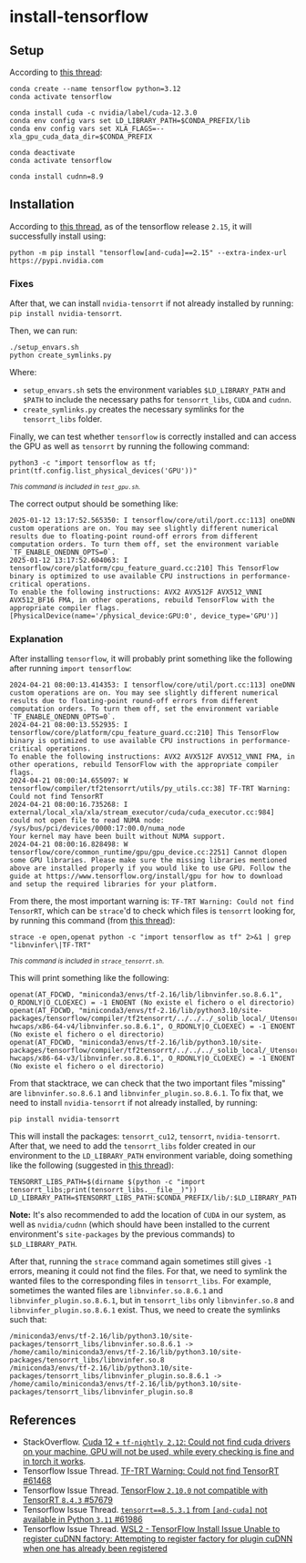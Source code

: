 # install-tensorflow

## Setup
According to [this thread](https://github.com/tensorflow/tensorflow/issues/63109#issuecomment-2543966974):

```
conda create --name tensorflow python=3.12
conda activate tensorflow

conda install cuda -c nvidia/label/cuda-12.3.0
conda env config vars set LD_LIBRARY_PATH=$CONDA_PREFIX/lib
conda env config vars set XLA_FLAGS=--xla_gpu_cuda_data_dir=$CONDA_PREFIX

conda deactivate
conda activate tensorflow

conda install cudnn=8.9
```

## Installation
According to [this thread](https://github.com/tensorflow/tensorflow/issues/61986#issuecomment-1811284728), as of the tensorflow release `2.15`, it will successfully install using:
```
python -m pip install "tensorflow[and-cuda]==2.15" --extra-index-url https://pypi.nvidia.com
```
### Fixes
After that, we can install `nvidia-tensorrt` if not already installed by running: `pip install nvidia-tensorrt`. 

Then, we can run:

```
./setup_envars.sh
python create_symlinks.py
```
Where:
* `setup_envars.sh` sets the environment variables `$LD_LIBRARY_PATH` and `$PATH` to include the necessary paths for `tensorrt_libs`, `CUDA` and `cudnn`.
* `create_symlinks.py` creates the necessary symlinks for the `tensorrt_libs` folder.

Finally, we can test whether `tensorflow` is correctly installed and can access the GPU as well as `tensorrt` by running the following command:

```
python3 -c "import tensorflow as tf; print(tf.config.list_physical_devices('GPU'))"
```
*<sub>This command is included in `test_gpu.sh`.</sub>*

The correct output should be something like:

```
2025-01-12 13:17:52.565350: I tensorflow/core/util/port.cc:113] oneDNN custom operations are on. You may see slightly different numerical results due to floating-point round-off errors from different computation orders. To turn them off, set the environment variable `TF_ENABLE_ONEDNN_OPTS=0`.
2025-01-12 13:17:52.604063: I tensorflow/core/platform/cpu_feature_guard.cc:210] This TensorFlow binary is optimized to use available CPU instructions in performance-critical operations.
To enable the following instructions: AVX2 AVX512F AVX512_VNNI AVX512_BF16 FMA, in other operations, rebuild TensorFlow with the appropriate compiler flags.
[PhysicalDevice(name='/physical_device:GPU:0', device_type='GPU')]
```

### Explanation
After installing `tensorflow`, it will probably print something like the following after running `import tensorflow`:

```
2024-04-21 08:00:13.414353: I tensorflow/core/util/port.cc:113] oneDNN custom operations are on. You may see slightly different numerical results due to floating-point round-off errors from different computation orders. To turn them off, set the environment variable `TF_ENABLE_ONEDNN_OPTS=0`.
2024-04-21 08:00:13.552935: I tensorflow/core/platform/cpu_feature_guard.cc:210] This TensorFlow binary is optimized to use available CPU instructions in performance-critical operations.
To enable the following instructions: AVX2 AVX512F AVX512_VNNI FMA, in other operations, rebuild TensorFlow with the appropriate compiler flags.
2024-04-21 08:00:14.655097: W tensorflow/compiler/tf2tensorrt/utils/py_utils.cc:38] TF-TRT Warning: Could not find TensorRT
2024-04-21 08:00:16.735268: I external/local_xla/xla/stream_executor/cuda/cuda_executor.cc:984] could not open file to read NUMA node: /sys/bus/pci/devices/0000:17:00.0/numa_node
Your kernel may have been built without NUMA support.
2024-04-21 08:00:16.828498: W tensorflow/core/common_runtime/gpu/gpu_device.cc:2251] Cannot dlopen some GPU libraries. Please make sure the missing libraries mentioned above are installed properly if you would like to use GPU. Follow the guide at https://www.tensorflow.org/install/gpu for how to download and setup the required libraries for your platform.
```

From there, the most important warning is: `TF-TRT Warning: Could not find TensorRT`, which can be `strace`'d to check which files is `tensorrt` looking for, by running this command (from [this thread](https://github.com/tensorflow/tensorflow/issues/61468#issuecomment-2027387370)):

```
strace -e open,openat python -c "import tensorflow as tf" 2>&1 | grep "libnvinfer\|TF-TRT"
```
*<sub>This command is included in `strace_tensorrt.sh`.</sub>*

This will print something like the following:

```
openat(AT_FDCWD, "miniconda3/envs/tf-2.16/lib/libnvinfer.so.8.6.1", O_RDONLY|O_CLOEXEC) = -1 ENOENT (No existe el fichero o el directorio)
openat(AT_FDCWD, "miniconda3/envs/tf-2.16/lib/python3.10/site-packages/tensorflow/compiler/tf2tensorrt/../../../_solib_local/_Utensorflow/glibc-hwcaps/x86-64-v4/libnvinfer.so.8.6.1", O_RDONLY|O_CLOEXEC) = -1 ENOENT (No existe el fichero o el directorio)
openat(AT_FDCWD, "miniconda3/envs/tf-2.16/lib/python3.10/site-packages/tensorflow/compiler/tf2tensorrt/../../../_solib_local/_Utensorflow/glibc-hwcaps/x86-64-v3/libnvinfer.so.8.6.1", O_RDONLY|O_CLOEXEC) = -1 ENOENT (No existe el fichero o el directorio)
```

From that stacktrace, we can check that the two important files "missing" are `libnvinfer.so.8.6.1` and `libnvinfer_plugin.so.8.6.1`. To fix that, we need to install `nvidia-tensorrt` if not already installed, by running: 

```
pip install nvidia-tensorrt
```
This will install the packages: `tensorrt_cu12`, `tensorrt`, `nvidia-tensorrt`. After that, we need to add the `tensorrt_libs` folder created in our environment to the `LD_LIBRARY_PATH` environment variable, doing something like the following (suggested in [this thread](https://github.com/tensorflow/tensorflow/issues/61986#issuecomment-1815315673)):

```
TENSORRT_LIBS_PATH=$(dirname $(python -c "import tensorrt_libs;print(tensorrt_libs.__file__)"))
LD_LIBRARY_PATH=$TENSORRT_LIBS_PATH:$CONDA_PREFIX/lib/:$LD_LIBRARY_PATH
```
**Note:** It's also recommended to add the location of `CUDA` in our system, as well as `nvidia/cudnn` (which should have been installed to the current environment's `site-packages` by the previous commands) to `$LD_LIBRARY_PATH`.

After that, running the `strace` command again sometimes still gives `-1` errors, meaning it could not find the files. For that, we need to symlink the wanted files to the corresponding files in `tensorrt_libs`. For example, sometimes the wanted files are `libnvinfer.so.8.6.1` and `libnvinfer_plugin.so.8.6.1`, but in `tensorrt_libs` only `libnvinfer.so.8` and `libnvinfer_plugin.so.8.6.1` exist. Thus, we need to create the symlinks such that:

```
/miniconda3/envs/tf-2.16/lib/python3.10/site-packages/tensorrt_libs/libnvinfer.so.8.6.1 -> /home/camilo/miniconda3/envs/tf-2.16/lib/python3.10/site-packages/tensorrt_libs/libnvinfer.so.8
/miniconda3/envs/tf-2.16/lib/python3.10/site-packages/tensorrt_libs/libnvinfer_plugin.so.8.6.1 -> /home/camilo/miniconda3/envs/tf-2.16/lib/python3.10/site-packages/tensorrt_libs/libnvinfer_plugin.so.8
```

## References
* StackOverflow. [Cuda 12 + `tf-nightly 2.12`: Could not find cuda drivers on your machine, GPU will not be used, while every checking is fine and in torch it works](https://stackoverflow.com/questions/75614728/cuda-12-tf-nightly-2-12-could-not-find-cuda-drivers-on-your-machine-gpu-will).
* Tensorflow Issue Thread. [TF-TRT Warning: Could not find TensorRT #61468](https://github.com/tensorflow/tensorflow/issues/61468)
* Tensorflow Issue Thread. [TensorFlow `2.10.0` not compatible with TensorRT `8.4.3` #57679](https://github.com/tensorflow/tensorflow/issues/57679)
* Tensorflow Issue Thread. [`tensorrt==8.5.3.1` from `[and-cuda]` not available in Python `3.11` #61986](https://github.com/tensorflow/tensorflow/issues/61986)
* Tensorflow Issue Thread. [WSL2 - TensorFlow Install Issue Unable to register cuDNN factory: Attempting to register factory for plugin cuDNN when one has already been registered](https://github.com/tensorflow/tensorflow/issues/63109)

